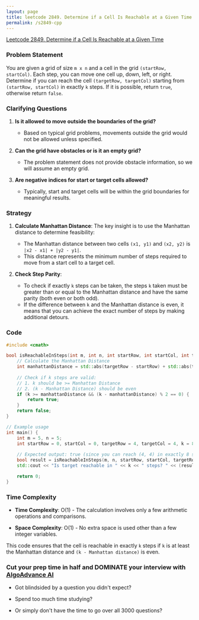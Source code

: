 ```yaml
---
layout: page
title: leetcode 2849. Determine if a Cell Is Reachable at a Given Time
permalink: /s2849-cpp
---
```

[Leetcode 2849. Determine if a Cell Is Reachable at a Given Time](https://algoadvance.github.io/algoadvance/l2849)
### Problem Statement

You are given a grid of size `m x n` and a cell in the grid `(startRow, startCol)`. Each step, you can move one cell up, down, left, or right. Determine if you can reach the cell `(targetRow, targetCol)` starting from `(startRow, startCol)` in exactly `k` steps. If it is possible, return `true`, otherwise return `false`.

### Clarifying Questions

1. **Is it allowed to move outside the boundaries of the grid?**
    - Based on typical grid problems, movements outside the grid would not be allowed unless specified.
  
2. **Can the grid have obstacles or is it an empty grid?**
    - The problem statement does not provide obstacle information, so we will assume an empty grid.

3. **Are negative indices for start or target cells allowed?**
    - Typically, start and target cells will be within the grid boundaries for meaningful results.

### Strategy

1. **Calculate Manhattan Distance**: The key insight is to use the Manhattan distance to determine feasibility:
    - The Manhattan distance between two cells `(x1, y1)` and `(x2, y2)` is `|x2 - x1| + |y2 - y1|`.
    - This distance represents the minimum number of steps required to move from a start cell to a target cell.

2. **Check Step Parity**: 
    - To check if exactly `k` steps can be taken, the steps `k` taken must be greater than or equal to the Manhattan distance and have the same parity (both even or both odd).
    - If the difference between `k` and the Manhattan distance is even, it means that you can achieve the exact number of steps by making additional detours.

### Code

```cpp
#include <cmath>

bool isReachableInSteps(int m, int n, int startRow, int startCol, int targetRow, int targetCol, int k) {
    // Calculate the Manhattan Distance
    int manhattanDistance = std::abs(targetRow - startRow) + std::abs(targetCol - startCol);
    
    // Check if k steps are valid:
    // 1. k should be >= Manhattan Distance
    // 2. (k - Manhattan Distance) should be even
    if (k >= manhattanDistance && (k - manhattanDistance) % 2 == 0) {
        return true;
    }
    return false;
}

// Example usage
int main() {
    int m = 5, n = 5;
    int startRow = 0, startCol = 0, targetRow = 4, targetCol = 4, k = 8;
    
    // Expected output: true (since you can reach (4, 4) in exactly 8 steps)
    bool result = isReachableInSteps(m, n, startRow, startCol, targetRow, targetCol, k);
    std::cout << "Is target reachable in " << k << " steps? " << (result ? "Yes" : "No") << std::endl;

    return 0;
}
```

### Time Complexity

- **Time Complexity**: O(1) - The calculation involves only a few arithmetic operations and comparisons.
  
- **Space Complexity**: O(1) - No extra space is used other than a few integer variables.

This code ensures that the cell is reachable in exactly `k` steps if `k` is at least the Manhattan distance and `(k - Manhattan distance)` is even.


### Cut your prep time in half and DOMINATE your interview with [AlgoAdvance AI](https://algoAdvance.com)

- Got blindsided by a question you didn't expect?

- Spend too much time studying?

- Or simply don't have the time to go over all 3000 questions?

